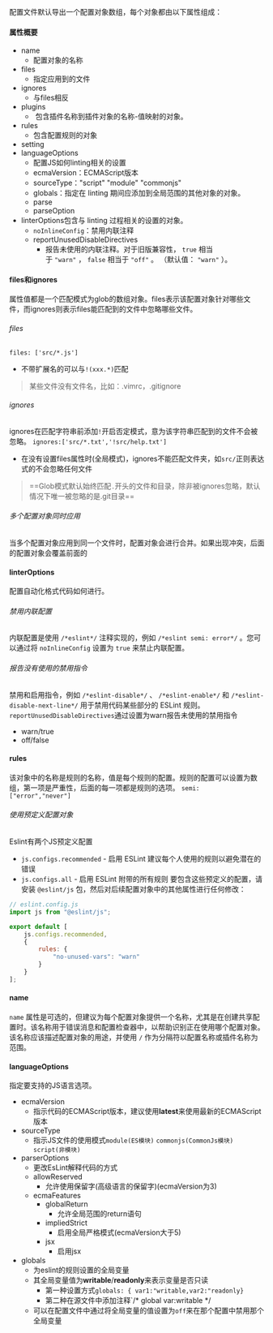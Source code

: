 配置文件默认导出一个配置对象数组，每个对象都由以下属性组成：
#### 属性概要
- name
	- 配置对象的名称
- files
	- 指定应用到的文件
- ignores
	- 与files相反
- plugins
	-  包含插件名称到插件对象的名称-值映射的对象。
- rules
	- 包含配置规则的对象
- setting
- languageOptions
	- 配置JS如何linting相关的设置
	- ecmaVersion：ECMAScript版本
	- sourceType："script" "module" "commonjs"
	- globals：指定在 linting 期间应添加到全局范围的其他对象的对象。
	- parse
	- parseOption
- linterOptions包含与 linting 过程相关的设置的对象。
	- `noInlineConfig`：禁用内联注释
	- reportUnusedDisableDirectives
		- 报告未使用的内联注释。对于旧版兼容性， `true` 相当于 `"warn"` ， `false` 相当于 `"off"` 。 （默认值： `"warn"` ）。
#### files和ignores
属性值都是一个匹配模式为glob的数组对象。files表示该配置对象针对哪些文件，而ignores则表示files能匹配到的文件中忽略哪些文件。
###### files
`files: ['src/*.js']`
- 不带扩展名的可以与`!(xxx.*)`匹配
>	某些文件没有文件名，比如：.vimrc，.gitignore
###### ignores
ignores在匹配字符串前添加`!`开启否定模式，意为该字符串匹配到的文件不会被忽略。
`ignores:['src/*.txt','!src/help.txt']`
- 在没有设置files属性时(全局模式)，ignores不能匹配文件夹，如`src/`正则表达式的不会忽略任何文件
>==Glob模式默认始终匹配`.`开头的文件和目录，除非被ignores忽略，默认情况下唯一被忽略的是.git目录==
###### 多个配置对象同时应用
当多个配置对象应用到同一个文件时，配置对象会进行合并。如果出现冲突，后面的配置对象会覆盖前面的

#### linterOptions
配置自动化格式代码如何进行。
###### 禁用内联配置
内联配置是使用 `/*eslint*/` 注释实现的，例如 `/*eslint semi: error*/` 。您可以通过将 `noInlineConfig` 设置为 `true` 来禁止内联配置。
###### 报告没有使用的禁用指令
禁用和启用指令，例如 `/*eslint-disable*/` 、 `/*eslint-enable*/` 和 `/*eslint-disable-next-line*/` 用于禁用代码某些部分的 ESLint 规则。
`reportUnusedDisableDirectives`通过设置为warn报告未使用的禁用指令
- warn/true
- off/false
#### rules
该对象中的名称是规则的名称，值是每个规则的配置。规则的配置可以设置为数组，第一项是严重性，后面的每一项都是规则的选项。
`semi: ["error","never"]`
###### 使用预定义配置对象
Eslint有两个JS预定义配置
- `js.configs.recommended` - 启用 ESLint 建议每个人使用的规则以避免潜在的错误
- `js.configs.all` - 启用 ESLint 附带的所有规则
要包含这些预定义的配置，请安装 `@eslint/js` 包，然后对后续配置对象中的其他属性进行任何修改：
```js
// eslint.config.js
import js from "@eslint/js";

export default [
    js.configs.recommended,
    {
        rules: {
            "no-unused-vars": "warn"
        }
    }
];
```
#### name
`name` 属性是可选的，但建议为每个配置对象提供一个名称，尤其是在创建共享配置时。该名称用于错误消息和配置检查器中，以帮助识别正在使用哪个配置对象。
该名称应该描述配置对象的用途，并使用 `/` 作为分隔符以配置名称或插件名称为范围。
#### languageOptions
指定要支持的JS语言选项。
- ecmaVersion
	- 指示代码的ECMAScript版本，建议使用**latest**来使用最新的ECMAScript版本
- sourceType
	- 指示JS文件的使用模式`module(ES模块)` `commonjs(CommonJs模块)` `script(非模块)`
- parserOptions
	- 更改EsLint解释代码的方式
	- allowReserved
		- 允许使用保留字(高级语言的保留字)(ecmaVersion为3)
	- ecmaFeatures
		- globalReturn
			- 允许全局范围的return语句
		- impliedStrict
			- 启用全局严格模式(ecmaVersion大于5)
		- jsx
			- 启用jsx
- globals
	- 为eslint的规则设置的全局变量
	- 其全局变量值为**writable**/**readonly**来表示变量是否只读
		- 第一种设置方式`globals: { var1:"writable,var2:"readonly}`
		- 第二种在源文件中添加注释`/* global var:writable */
	- 可以在配置文件中通过将全局变量的值设置为`off`来在那个配置中禁用那个全局变量